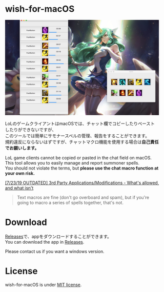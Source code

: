 
# wish-for-macOS
![sample](https://github.com/macoJ-J/wish-for-macOS/blob/master/sample.jpg)  
  
LoLのゲームクライアントはmacOSでは、チャット欄でコピーしたりペーストしたりができないですが、  
このツールでは簡単にサモナースペルの管理、報告をすることができます。  
規約違反にならないはずですが、チャットマクロ機能を使用する場合は**自己責任でお願いします。**

LoL game clients cannot be copied or pasted in the chat field on macOS.  
This tool allows you to easily manage and report summoner spells.  
You should not violate the terms, but **please use the chat macro function at your own risk.**  
  
[[7/23/19 OUTDATED] 3rd Party Applications/Modifications - What's allowed, and what isn't](https://boards.na.leagueoflegends.com/en/c/player-behavior-moderation/5dmkJinG-3rd-party-applicationsmodifications-whats-allowed-and-what-isnt)

> Text macros are fine (don't go overboard and spam), but if you're going to macro a series of spells together, that's not.  

# Download

[Releases](https://github.com/macoJ-J/wish-for-macos/releases)で、appをダウンロードすることができます。  
You can download the app in [Releases](https://github.com/macoJ-J/wish-for-macos/releases).  
  
Please contact us if you want a windows version.

# License  
 
wish-for-macOS is under [MIT license](https://en.wikipedia.org/wiki/MIT_License).
